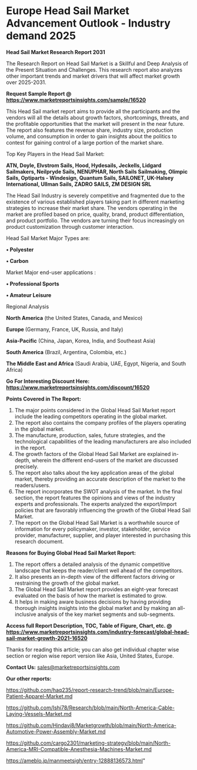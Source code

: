  # Europe Head Sail Market Advancement Outlook - Industry demand 2025

<strong>Head Sail Market Research Report 2031</strong>

The Research Report on Head Sail Market is a Skillful and Deep Analysis of the Present Situation and Challenges. This research report also analyzes other important trends and market drivers that will affect market growth over 2025-2031.

<strong>Request Sample Report @ <a href=https://www.marketreportsinsights.com/sample/16520>https://www.marketreportsinsights.com/sample/16520</a></strong>

This Head Sail market report aims to provide all the participants and the vendors will all the details about growth factors, shortcomings, threats, and the profitable opportunities that the market will present in the near future. The report also features the revenue share, industry size, production volume, and consumption in order to gain insights about the politics to contest for gaining control of a large portion of the market share.

Top Key Players in the Head Sail Market:

<strong>ATN, Doyle, Elvstrom Sails, Hood, Hydesails, Jeckells, Lidgard Sailmakers, Neilpryde Sails, NENUPHAR, North Sails Sailmaking, Olimpic Sails, Optiparts - Windesign, Quantum Sails, SAILONET, UK-Halsey International, Ullman Sails, ZADRO SAILS, ZM DESIGN SRL</strong>

The Head Sail Industry is severely competitive and fragmented due to the existence of various established players taking part in different marketing strategies to increase their market share. The vendors operating in the market are profiled based on price, quality, brand, product differentiation, and product portfolio. The vendors are turning their focus increasingly on product customization through customer interaction.

Head Sail Market Major Types are:

<strong>• Polyester

• Carbon</strong>

Market Major end-user applications :

<strong>• Professional Sports

• Amateur Leisure</strong>

Regional Analysis

</u><strong><b>North America</b></strong> (the United States, Canada, and Mexico)

<strong><b>Europe </b></strong>(Germany, France, UK, Russia, and Italy)

<strong><b>Asia-Pacific</b></strong> (China, Japan, Korea, India, and Southeast Asia)

<strong><b>South America</b></strong> (Brazil, Argentina, Colombia, etc.)

<strong><b>The Middle East and Africa</b></strong> (Saudi Arabia, UAE, Egypt, Nigeria, and South Africa)

<strong>Go For Interesting Discount Here: <a href=https://www.marketreportsinsights.com/discount/16520>https://www.marketreportsinsights.com/discount/16520</a></strong>

<strong>Points Covered in The Report:</strong>
<ol>
  <li>The major points considered in the Global Head Sail Market report include the leading competitors operating in the global market.</li>
  <li>The report also contains the company profiles of the players operating in the global market.</li>
  <li>The manufacture, production, sales, future strategies, and the technological capabilities of the leading manufacturers are also included in the report.</li>
  <li>The growth factors of the Global Head Sail Market are explained in-depth, wherein the different end-users of the market are discussed precisely.</li>
  <li>The report also talks about the key application areas of the global market, thereby providing an accurate description of the market to the readers/users.</li>
  <li>The report incorporates the SWOT analysis of the market. In the final section, the report features the opinions and views of the industry experts and professionals. The experts analyzed the export/import policies that are favorably influencing the growth of the Global Head Sail Market.</li>
  <li>The report on the Global Head Sail Market is a worthwhile source of information for every policymaker, investor, stakeholder, service provider, manufacturer, supplier, and player interested in purchasing this research document.</li>
</ol>
<strong>Reasons for Buying Global Head Sail Market Report:</strong>

<ol>
  <li>The report offers a detailed analysis of the dynamic competitive landscape that keeps the reader/client well ahead of the competitors.</li>
  <li>It also presents an in-depth view of the different factors driving or restraining the growth of the global market.</li>
  <li>The Global Head Sail Market report provides an eight-year forecast evaluated on the basis of how the market is estimated to grow.</li>
  <li>It helps in making aware business decisions by having providing thorough insights insights into the global market and by making an all-inclusive analysis of the key market segments and sub-segments.</li>
</ol>
<strong>Access full Report Description, TOC, Table of Figure, Chart, etc. @ <a href=https://www.marketreportsinsights.com/industry-forecast/global-head-sail-market-growth-2021-16520>https://www.marketreportsinsights.com/industry-forecast/global-head-sail-market-growth-2021-16520</a></strong>


Thanks for reading this article; you can also get individual chapter wise section or region wise report version like Asia, United States, Europe.

<strong>Contact Us:</strong>
sales@marketreportsinsights.com

<strong>Our other reports:</strong>

<a href=https://github.com/haq235/report-research-trend/blob/main/Europe-Patient-Apparel-Market.md>https://github.com/haq235/report-research-trend/blob/main/Europe-Patient-Apparel-Market.md</a>

<a href=https://github.com/Ishi78/Research/blob/main/North-America-Cable-Laying-Vessels-Market.md>https://github.com/Ishi78/Research/blob/main/North-America-Cable-Laying-Vessels-Market.md</a>

<a href=https://github.com/Hindavi8/Marketgrowth/blob/main/North-America-Automotive-Power-Assembly-Market.md>https://github.com/Hindavi8/Marketgrowth/blob/main/North-America-Automotive-Power-Assembly-Market.md</a>

<a href=https://github.com/cargo2301/marketing-strategy/blob/main/North-America-MRI-Compatible-Anesthesia-Machines-Market.md>https://github.com/cargo2301/marketing-strategy/blob/main/North-America-MRI-Compatible-Anesthesia-Machines-Market.md</a>

<a href=https://ameblo.jp/manmeetsigh/entry-12888136573.html>https://ameblo.jp/manmeetsigh/entry-12888136573.html</a>"
